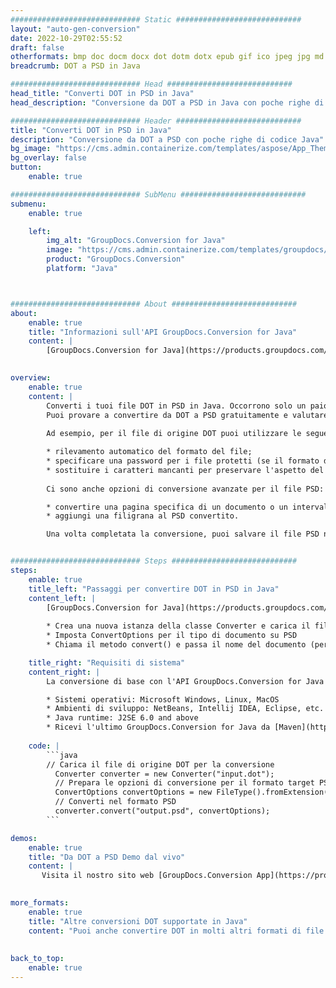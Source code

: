 ```yaml
---
############################# Static ############################
layout: "auto-gen-conversion"
date: 2022-10-29T02:55:52
draft: false
otherformats: bmp doc docm docx dot dotm dotx epub gif ico jpeg jpg md odt ott pdf png psd rtf tex tif tiff txt xps
breadcrumb: DOT a PSD in Java

############################# Head ############################
head_title: "Converti DOT in PSD in Java"
head_description: "Conversione da DOT a PSD in Java con poche righe di codice. Converti oltre 160 formati di file utilizzando l'API di conversione dei documenti GroupDocs per Java"

############################# Header ############################
title: "Converti DOT in PSD in Java"
description: "Conversione da DOT a PSD con poche righe di codice Java"
bg_image: "https://cms.admin.containerize.com/templates/aspose/App_Themes/V3/images/bg/header1.png"
bg_overlay: false
button:
    enable: true

############################# SubMenu ############################
submenu:
    enable: true

    left:
        img_alt: "GroupDocs.Conversion for Java"
        image: "https://cms.admin.containerize.com/templates/groupdocs/images/product-logos/90x90-noborder/groupdocs-conversion-java.png"
        product: "GroupDocs.Conversion"
        platform: "Java"



############################# About ############################
about:
    enable: true
    title: "Informazioni sull'API GroupDocs.Conversion for Java"
    content: |
        [GroupDocs.Conversion for Java](https://products.groupdocs.com/conversion/java/) è un'API di conversione di formati di file avanzata per la conversione tra formati di immagini e documenti popolari come Microsoft Office, OpenDocument, PDF, HTML, e-mail, CAD. e molto altro ancora con poche righe di codice. L'API nativa rileva automaticamente i formati dei documenti originali e offre molte opzioni per personalizzare i documenti convertiti. Insieme alla funzione di estrazione delle informazioni da un documento, supporta anche la memorizzazione nella cache dei risultati della conversione sul disco locale per impostazione predefinita. Tuttavia, qualsiasi tipo di archiviazione della cache può essere supportato implementando le interfacce appropriate: Amazon S3, Dropbox, Google Drive, Windows Azure, Reddis o qualsiasi altro.
    

overview:
    enable: true
    content: |
        Converti i tuoi file DOT in PSD in Java. Occorrono solo un paio di righe di codice Java su qualsiasi piattaforma di tua scelta, come Windows, Linux, macOS.
        Puoi provare a convertire da DOT a PSD gratuitamente e valutare la qualità dei risultati della conversione. Insieme a semplici script di conversione file, puoi provare opzioni più sofisticate per caricare il file sorgente DOT e memorizzare l'output PSD. 
        
        Ad esempio, per il file di origine DOT puoi utilizzare le seguenti opzioni di caricamento:

        * rilevamento automatico del formato del file;
        * specificare una password per i file protetti (se il formato del file lo supporta);
        * sostituire i caratteri mancanti per preservare l'aspetto del documento.
        
        Ci sono anche opzioni di conversione avanzate per il file PSD:

        * convertire una pagina specifica di un documento o un intervallo di pagine;
        * aggiungi una filigrana al PSD convertito.

        Una volta completata la conversione, puoi salvare il file PSD nel tuo percorso file locale o in qualsiasi archivio di terze parti come FTP, Amazon S3, Google Drive, Dropbox ecc. Nota: per convertire DOT a PSD, non è necessario installare alcun software aggiuntivo, come MS Office, Open Office, Adobe Acrobat Reader ecc.


############################# Steps ############################
steps:
    enable: true
    title_left: "Passaggi per convertire DOT in PSD in Java"
    content_left: |
        [GroupDocs.Conversion for Java](https://products.groupdocs.com/conversion/java/) consente agli sviluppatori di convertire facilmente il file DOT in PSD con poche righe di codice.
        
        * Crea una nuova istanza della classe Converter e carica il file DOT con il percorso completo
        * Imposta ConvertOptions per il tipo di documento su PSD
        * Chiama il metodo convert() e passa il nome del documento (percorso completo) e il formato (PSD) come parametro

    title_right: "Requisiti di sistema"
    content_right: |
        La conversione di base con l'API GroupDocs.Conversion for Java può essere eseguita con poche righe di codice. Le nostre API sono supportate su tutte le principali piattaforme e sistemi operativi. Prima di eseguire il codice seguente, assicurati di avere i seguenti prerequisiti installati sul tuo sistema.

        * Sistemi operativi: Microsoft Windows, Linux, MacOS
        * Ambienti di sviluppo: NetBeans, Intellij IDEA, Eclipse, etc.
        * Java runtime: J2SE 6.0 and above
        * Ricevi l'ultimo GroupDocs.Conversion for Java da [Maven](https://repository.groupdocs.com/webapp/#/artifacts/browse/tree/General/repo/com/groupdocs/groupdocs-conversion)
         
    code: |
        ```java    
        // Carica il file di origine DOT per la conversione
          Converter converter = new Converter("input.dot");
          // Prepara le opzioni di conversione per il formato target PSD
          ConvertOptions convertOptions = new FileType().fromExtension("psd").getConvertOptions();
          // Converti nel formato PSD
          converter.convert("output.psd", convertOptions);
        ```

demos:
    enable: true
    title: "Da DOT a PSD Demo dal vivo"
    content: |
       Visita il nostro sito web [GroupDocs.Conversion App](https://products.groupdocs.app/conversion/family) e prova subito la conversione da DOT a PSD. La demo gratuita ha i seguenti vantaggi
          

more_formats:
    enable: true
    title: "Altre conversioni DOT supportate in Java"
    content: "Puoi anche convertire DOT in molti altri formati di file. Si prega di consultare l'elenco di seguito."
       
       
back_to_top:
    enable: true
---
```

